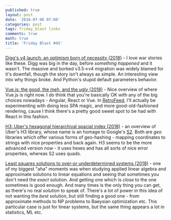 ```yaml
---
published: true
layout: post
date: '2018-07-06 07:00'
categories: post
tags: friday_blast links
comments: true
math: true
title: 'Friday Blast #45'
---
```


[Digg's v4 launch: an optimism born of necessity (2018)](https://lethain.com//digg-v4/) - I love war stories like these. Digg was big in the day, before _something happened_ and it wasn't. The massive and borked v3.5->v4 migration was widely blamed for it's downfall, though the story isn't always as simple. An interesting view into why things broke. And Python's stupid default parameters behavior.

[Vue.js: the good, the meh, and the ugly (2018)](https://medium.com/@Pier/vue-js-the-good-the-meh-and-the-ugly-82800bbe6684) - Nice overview of where Vue.js is right now. I _do_ think that you're basically OK with any of the big choices nowadays - Angular, React or Vue. In [RetroFeed](https://horia141.com/retrofeed.html), I'll actually be experimenting with doing less SPA magic, and more good-old-fashioned rendering, cause I think there's a pretty good sweet spot to be had with React in this fashion.

[H3: Uber's hexagonal hierarchival spacial index (2018)](https://eng.uber.com/h3/) - an overview of Uber's H3 library, whose name is an homage to Google's [S2](http://s2geometry.io/). Both are _geo_ libraries which offer various forms of geo-hashing - mapping coordinates to strings with nice properties and back again. H3 seems to be the more advanced version now - it uses hexes and has all sorts of nice error properties, whereas S2 uses quads.

[Least squares solutions to over-or underdetermined systems (2018)](https://www.johndcook.com/blog/2018/05/06/least-squares/) - one of my biggest "aha" moments was when studying applied linear algebra and approximate solutions to linear equations and seeing that sometimes you don't need the _exact_ solution. And getting one which is _close_ to the one sometimes is good enough. And many times is the only thing you can get, as there's no real _solution_ to speak of. There's a lot of power in this idea of not wanting the _best_ solution, but still finding a good one - from approximate methods to NP problems to Baeysian optimization etc. This particular case is just for linear systems, but the same thing appears a lot in statistics, ML etc.
